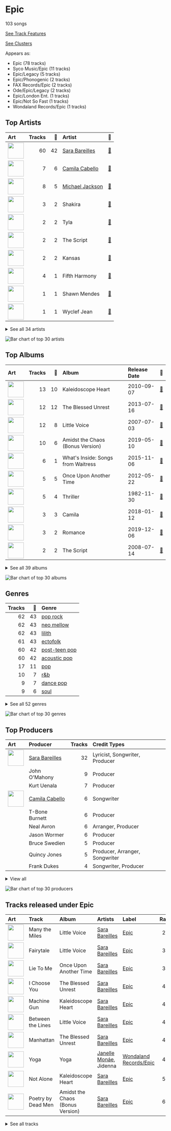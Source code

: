 # Epic

103 songs

[See Track Features](audio_features.md)

[See Clusters](clusters/overview.md)

Appears as:
- Epic (78 tracks)
- Syco Music/Epic (11 tracks)
- Epic/Legacy (5 tracks)
- Epic/Phonogenic (2 tracks)
- FAX Records/Epic (2 tracks)
- Ode/Epic/Legacy (2 tracks)
- Epic/London Ent. (1 tracks)
- Epic/Not So Fast (1 tracks)
- Wondaland Records/Epic (1 tracks)

## Top Artists

| Art | Tracks | 💚 | Artist | 🔗 |
|:---|---:|---:|:---|:---|
| <img src="https://i.scdn.co/image/ab6761610000e5eb0bae7cfd3b32b10154e0b8b3" alt="" width="50" /> | 60 | 42 | [Sara Bareilles](../../artists/sara_bareilles/overview.md) | [🔗](https://open.spotify.com/artist/2Sqr0DXoaYABbjBo9HaMkM) |
| <img src="https://i.scdn.co/image/ab6761610000e5eb99a94361a732b7eb49342d35" alt="" width="50" /> | 7 | 6 | [Camila Cabello](../../artists/camila_cabello/overview.md) | [🔗](https://open.spotify.com/artist/4nDoRrQiYLoBzwC5BhVJzF) |
| <img src="https://i.scdn.co/image/ab6761610000e5eb0e08ea2c4d6789fbf5cbe0aa" alt="" width="50" /> | 8 | 5 | [Michael Jackson](../../artists/michael_jackson/overview.md) | [🔗](https://open.spotify.com/artist/3fMbdgg4jU18AjLCKBhRSm) |
| <img src="https://i.scdn.co/image/ab6761610000e5ebaee73c0f0458b95091845ee1" alt="" width="50" /> | 3 | 2 | Shakira | [🔗](https://open.spotify.com/artist/0EmeFodog0BfCgMzAIvKQp) |
| <img src="https://i.scdn.co/image/ab6761610000e5ebcc628db5cd6fffcb659decab" alt="" width="50" /> | 2 | 2 | Tyla | [🔗](https://open.spotify.com/artist/3SozjO3Lat463tQICI9LcE) |
| <img src="https://i.scdn.co/image/ab6761610000e5eb17287dc33dcde4a69fd71b59" alt="" width="50" /> | 2 | 2 | The Script | [🔗](https://open.spotify.com/artist/3AQRLZ9PuTAozP28Skbq8V) |
| <img src="https://i.scdn.co/image/ab6761610000e5ebce30906f8428166de2e7b592" alt="" width="50" /> | 2 | 2 | Kansas | [🔗](https://open.spotify.com/artist/2hl0xAkS2AIRAu23TVMBG1) |
| <img src="https://i.scdn.co/image/ab6761610000e5eb5acb3cb0a8b87d3952738b97" alt="" width="50" /> | 4 | 1 | Fifth Harmony | [🔗](https://open.spotify.com/artist/1l8Fu6IkuTP0U5QetQJ5Xt) |
| <img src="https://i.scdn.co/image/ab6761610000e5eb93e1fe183be0aebda170283a" alt="" width="50" /> | 1 | 1 | Shawn Mendes | [🔗](https://open.spotify.com/artist/7n2wHs1TKAczGzO7Dd2rGr) |
| <img src="https://i.scdn.co/image/ab6761610000e5ebad53e714cc3481bd069bfc93" alt="" width="50" /> | 1 | 1 | Wyclef Jean | [🔗](https://open.spotify.com/artist/7aBzpmFXB4WWpPl2F7RjBe) |


<details>
<summary>See all 34 artists</summary>

| Art | Tracks | 💚 | Artist | 🔗 |
|:---|---:|---:|:---|:---|
| <img src="https://i.scdn.co/image/cdc8cf94774db4f0066ca1f90eb3fda45955a420" alt="" width="50" /> | 1 | 1 | Freshlyground | [🔗](https://open.spotify.com/artist/7AcV1lk8Zrgo1691PDWEle) |
| <img src="https://i.scdn.co/image/ab6761610000e5eb5dab878686269b7b8f4c3ab1" alt="" width="50" /> | 1 | 1 | [Janelle Monáe](../../artists/janelle_monáe/overview.md) | [🔗](https://open.spotify.com/artist/6ueGR6SWhUJfvEhqkvMsVs) |
| <img src="https://i.scdn.co/image/ab6761610000e5eb15a85a7957cac2c370e713ab" alt="" width="50" /> | 1 | 1 | Kid Ink | [🔗](https://open.spotify.com/artist/6KZDXtSj0SzGOV705nNeh3) |
| <img src="https://i.scdn.co/image/ab6761610000e5eb46416642da7b30327821d26e" alt="" width="50" /> | 1 | 1 | A Great Big World | [🔗](https://open.spotify.com/artist/5xKp3UyavIBUsGy3DQdXeF) |
| <img src="https://i.scdn.co/image/9aef578389c4a9d27e15a627acb784c41094e79d" alt="" width="50" /> | 1 | 1 | Sly & The Family Stone | [🔗](https://open.spotify.com/artist/5m8H6zSadhu1j9Yi04VLqD) |
| <img src="https://i.scdn.co/image/ab6761610000e5eb547d2b41c9f2c97318aad0ed" alt="" width="50" /> | 1 | 1 | Young Thug | [🔗](https://open.spotify.com/artist/50co4Is1HCEo8bhOyUWKpn) |
| <img src="https://i.scdn.co/image/ab6761610000e5ebcdbd28dd134a8828825088de" alt="" width="50" /> | 1 | 1 | Indigo Girls | [🔗](https://open.spotify.com/artist/4wM29TDTr3HI0qFY3KoSFG) |
| <img src="https://i.scdn.co/image/ab6761610000e5eb0da5cd9354d458143258879a" alt="" width="50" /> | 1 | 1 | DaBaby | [🔗](https://open.spotify.com/artist/4r63FhuTkUYltbVAg5TQnk) |
| <img src="https://i.scdn.co/image/ab6761610000e5eb0219b6643b1ec449b0951bfe" alt="" width="50" /> | 1 | 1 | Giveon | [🔗](https://open.spotify.com/artist/4fxd5Ee7UefO4CUXgwJ7IP) |
| <img src="https://i.scdn.co/image/ab67616d0000b273d419ed4f1e89669ce14bd369" alt="" width="50" /> | 1 | 1 | Wild Cherry | [🔗](https://open.spotify.com/artist/4apX9tIeHb85yPyy4F6FJG) |
| <img src="https://i.scdn.co/image/ab6761610000e5eb1412a6c6ccf340d8623cd6ab" alt="" width="50" /> | 1 | 1 | Jidenna | [🔗](https://open.spotify.com/artist/4TsHKU8l8Wq7n7OPVikirn) |
| <img src="https://i.scdn.co/image/ee4abaa4b898c4233b881056fd3caa9ddc87c82d" alt="" width="50" /> | 1 | 1 | LaBelle | [🔗](https://open.spotify.com/artist/3DznKagEU8yMQZR9z33Da5) |
| <img src="https://i.scdn.co/image/ab6761610000e5eb371cba21c6962a457c550b81" alt="" width="50" /> | 1 | 1 | Christina Aguilera | [🔗](https://open.spotify.com/artist/1l7ZsJRRS8wlW3WfJfPfNS) |
| <img src="https://i.scdn.co/image/ab6761610000e5ebd919dbf4e6ed3e695ba6339d" alt="" width="50" /> | 1 | 1 | George Michael | [🔗](https://open.spotify.com/artist/19ra5tSw0tWufvUp8GotLo) |
| <img src="https://i.scdn.co/image/ab6761610000e5ebea6c3263b9aeda33707faee5" alt="" width="50" /> | 2 | 0 | Carole King | [🔗](https://open.spotify.com/artist/319yZVtYM9MBGqmSQnMyY6) |
| <img src="https://i.scdn.co/image/ab6761610000e5eb24b3c0f33bc5e3f6a53f84d7" alt="" width="50" /> | 1 | 0 | Ty Dolla $ign | [🔗](https://open.spotify.com/artist/7c0XG5cIJTrrAgEC3ULPiq) |
| <img src="https://i.scdn.co/image/ab6761610000e5eba48397e590a1c70e2cda7728" alt="" width="50" /> | 1 | 0 | Chris Brown | [🔗](https://open.spotify.com/artist/7bXgB6jMjp9ATFy66eO08Z) |
| <img src="https://i.scdn.co/image/ab6761610000e5eb84505d89ff27a88fca05f56d" alt="" width="50" /> | 1 | 0 | Alejandro Sanz | [🔗](https://open.spotify.com/artist/5sUrlPAHlS9NEirDB8SEbF) |
| <img src="https://i.scdn.co/image/ab6761610000e5eb03e73d13341a8419eea9fcfb" alt="" width="50" /> | 1 | 0 | Wham! | [🔗](https://open.spotify.com/artist/5lpH0xAS4fVfLkACg9DAuM) |
| <img src="https://i.scdn.co/image/ab6761610000e5ebc3b370fc26c83312db52af14" alt="" width="50" /> | 1 | 0 | Jason Mraz | [🔗](https://open.spotify.com/artist/4phGZZrJZRo4ElhRtViYdl) |
| <img src="https://i.scdn.co/image/ab6761610000e5ebf178cbda9bd9a389581ff021" alt="" width="50" /> | 1 | 0 | Fiona Apple | [🔗](https://open.spotify.com/artist/3g2kUQ6tHLLbmkV7T4GPtL) |
| <img src="https://i.scdn.co/image/215c26ee517c4faf54722335cc79f375d178fb71" alt="" width="50" /> | 1 | 0 | Elmo & Patsy | [🔗](https://open.spotify.com/artist/3Ubvmshojm0HJHWWr4C6GF) |
| <img src="https://i.scdn.co/image/ab6761610000e5ebe43df4cc104a9cc9c11b0b97" alt="" width="50" /> | 1 | 0 | Tyla Yaweh | [🔗](https://open.spotify.com/artist/1MXZ0hsGic96dWRDKwAwdr) |
| <img src="https://i.scdn.co/image/ab6761610000e5eb09346c91165702351da32f07" alt="" width="50" /> | 1 | 0 | The Fray | [🔗](https://open.spotify.com/artist/0zOcE3mg9nS6l3yxt1Y0bK) |

</details>


![Bar chart of top 30 artists](../../images/labels/epic/artists.png)

## Top Albums

| Art | Tracks | 💚 | Album | Release Date | 🔗 |
|:---|---:|---:|:---|:---|:---|
| <img src="https://i.scdn.co/image/ab67616d0000b2733fa3caf3da101e3cd28a53a6" alt="" width="50" /> | 13 | 10 | Kaleidoscope Heart | 2010-09-07 | [🔗](https://open.spotify.com/album/627ukPRwYxyBREHxBq0vGJ) |
| <img src="https://i.scdn.co/image/ab67616d0000b273022b4010e20659300f42c375" alt="" width="50" /> | 12 | 12 | The Blessed Unrest | 2013-07-16 | [🔗](https://open.spotify.com/album/7lpbyGc4fHsQkBTsfWVBhp) |
| <img src="https://i.scdn.co/image/ab67616d0000b2731c3e0a58f3ee28af2922e351" alt="" width="50" /> | 12 | 8 | Little Voice | 2007-07-03 | [🔗](https://open.spotify.com/album/2Z9WUERfMjOgQ6ze9TcGbF) |
| <img src="https://i.scdn.co/image/ab67616d0000b2739e7dad80eb4bb664ff9e6fc8" alt="" width="50" /> | 10 | 6 | Amidst the Chaos (Bonus Version) | 2019-05-10 | [🔗](https://open.spotify.com/album/5x2sDapUIdq0qk1ezff3gm) |
| <img src="https://i.scdn.co/image/ab67616d0000b2737acf0cb659dceb25ddbfd39a" alt="" width="50" /> | 6 | 1 | What's Inside: Songs from Waitress | 2015-11-06 | [🔗](https://open.spotify.com/album/1s6codM2ZAB008t9GTyaEk) |
| <img src="https://i.scdn.co/image/ab67616d0000b2731cb638deee3de9a9060ca6aa" alt="" width="50" /> | 5 | 5 | Once Upon Another Time | 2012-05-22 | [🔗](https://open.spotify.com/album/1PrqYZJRzGNf8AsSOraxnZ) |
| <img src="https://i.scdn.co/image/ab67616d0000b273de437d960dda1ac0a3586d97" alt="" width="50" /> | 5 | 4 | Thriller | 1982-11-30 | [🔗](https://open.spotify.com/album/2ANVost0y2y52ema1E9xAZ) |
| <img src="https://i.scdn.co/image/ab67616d0000b2736eb0b9e73adcf04e4ed3eca4" alt="" width="50" /> | 3 | 3 | Camila | 2018-01-12 | [🔗](https://open.spotify.com/album/2vD3zSQr8hNlg0obNel4TE) |
| <img src="https://i.scdn.co/image/ab67616d0000b2735f53c0dbe5190a0af0fa28f3" alt="" width="50" /> | 3 | 2 | Romance | 2019-12-06 | [🔗](https://open.spotify.com/album/3Vsbl0diFGw8HNSjG8ue9m) |
| <img src="https://i.scdn.co/image/ab67616d0000b273f33a9f529c12f79b116eb218" alt="" width="50" /> | 2 | 2 | The Script | 2008-07-14 | [🔗](https://open.spotify.com/album/1r5J0N6Ep181K0i8YuTYgO) |


<details>
<summary>See all 39 albums</summary>

| Art | Tracks | 💚 | Album | Release Date | 🔗 |
|:---|---:|---:|:---|:---|:---|
| <img src="https://i.scdn.co/image/ab67616d0000b27362e97ae5072de10850578af5" alt="" width="50" /> | 2 | 1 | Bad (Remastered) | 1987-08-31 | [🔗](https://open.spotify.com/album/3Us57CjssWnHjTUIXBuIeH) |
| <img src="https://i.scdn.co/image/ab67616d0000b27323350feac07f56d8b96f33d5" alt="" width="50" /> | 2 | 0 | Tapestry | 1971 | [🔗](https://open.spotify.com/album/12n11cgnpjXKLeqrnIERoS) |
| <img src="https://i.scdn.co/image/ab67616d0000b273d03fa6f4e758282b7920b5c8" alt="" width="50" /> | 2 | 0 | 7/27 (Deluxe) | 2016-05-27 | [🔗](https://open.spotify.com/album/0pF0oyuPNdOObniB1Ng0kW) |
| <img src="https://i.scdn.co/image/ab67616d0000b273fbf594435bcb7b30636efc02" alt="" width="50" /> | 1 | 1 | Yoga | 2015-03-31 | [🔗](https://open.spotify.com/album/5rzxGeVyCV74SvV5hjLRAU) |
| <img src="https://i.scdn.co/image/ab67616d0000b273d419ed4f1e89669ce14bd369" alt="" width="50" /> | 1 | 1 | Wild Cherry | 1976 | [🔗](https://open.spotify.com/album/27ompw8zlrCkWMacS21ysX) |
| <img src="https://i.scdn.co/image/ab67616d0000b273d20231861e86a6f74ef2393e" alt="" width="50" /> | 1 | 1 | Water | 2023-07-28 | [🔗](https://open.spotify.com/album/22sXXkKgjEuawIFL1e1tRw) |
| <img src="https://i.scdn.co/image/ab67616d0000b273752d2becbb91841a31c556b8" alt="" width="50" /> | 1 | 1 | Waka Waka (This Time for Africa) [The Official 2010 FIFA World Cup (TM) Song] (feat. Freshlyground) | 2010-05-07 | [🔗](https://open.spotify.com/album/3pzQF7YgU1f66pBayA8uHv) |
| <img src="https://i.scdn.co/image/ab67616d0000b273af0b5968b8bad3923b2ea76b" alt="" width="50" /> | 1 | 1 | TYLA | 2024-03-22 | [🔗](https://open.spotify.com/album/3KGVOGmIbinlrR97aFufGE) |
| <img src="https://i.scdn.co/image/ab67616d0000b2733317fc12f8b9a9a0b8459766" alt="" width="50" /> | 1 | 1 | TAKE TIME | 2020-03-27 | [🔗](https://open.spotify.com/album/1zHR48K6XtWYm6bhrw4J6C) |
| <img src="https://i.scdn.co/image/ab67616d0000b2735bdd9e580fdda5e676a25e6a" alt="" width="50" /> | 1 | 1 | Reflection (Deluxe) | 2015-01-30 | [🔗](https://open.spotify.com/album/0zAsh6hObeNmFgFPrUiFcP) |
| <img src="https://i.scdn.co/image/ab67616d0000b27359f0f56a7cd13526b5b4204c" alt="" width="50" /> | 1 | 1 | Point Of Know Return (Expanded Edition) | 1977 | [🔗](https://open.spotify.com/album/6oU298pdPTCQnMx1PYwyUA) |
| <img src="https://i.scdn.co/image/ab67616d0000b27327ddd747545c0d0cfe7595fa" alt="" width="50" /> | 1 | 1 | Oral Fixation, Vol. 2 (Expanded Edition) | 2005-11-28 | [🔗](https://open.spotify.com/album/5ppnlEoj4HdRRdRihnY3jU) |
| <img src="https://i.scdn.co/image/ab67616d0000b273a9ac0521e0b38851c51d29c5" alt="" width="50" /> | 1 | 1 | Nomads · Indians · Saints (Expanded Edition) | 1990-09-21 | [🔗](https://open.spotify.com/album/1KpKdn4HLsD9OAN6GEYAIb) |
| <img src="https://i.scdn.co/image/ab67616d0000b27331ae071f3db459be2501ea13" alt="" width="50" /> | 1 | 1 | Nightbirds | 1974-09-13 | [🔗](https://open.spotify.com/album/5Zx4eUC5dTg6aufiSLQ6uo) |
| <img src="https://i.scdn.co/image/ab67616d0000b2731be40e44db112e123e5e8b51" alt="" width="50" /> | 1 | 1 | Leftoverture (Expanded Edition) | 1976 | [🔗](https://open.spotify.com/album/7MejfRSNnrpcLZIxkeZDqR) |
| <img src="https://i.scdn.co/image/ab67616d0000b273554488d0c51967b1654d8ce5" alt="" width="50" /> | 1 | 1 | Is There Anybody Out There? | 2014-01-20 | [🔗](https://open.spotify.com/album/1yOcLa4euMk9sV7rRJ89Dl) |
| <img src="https://i.scdn.co/image/ab67616d0000b273b08f59c7648a7a67130ca0ea" alt="" width="50" /> | 1 | 1 | Greatest Hits | 1970-11-21 | [🔗](https://open.spotify.com/album/0UM9SydcBtsklCTFgGLvcT) |
| <img src="https://i.scdn.co/image/ab67616d0000b273b7a9a6a2bf311630d3fc6956" alt="" width="50" /> | 1 | 1 | Faith | 1987-10-30 | [🔗](https://open.spotify.com/album/34K1Kvskt9arWy8E1Gz3Lw) |
| <img src="https://i.scdn.co/image/ab67616d0000b273c4f298e7cbedb77f8e030ff0" alt="" width="50" /> | 1 | 1 | Cry for Me | 2019-10-04 | [🔗](https://open.spotify.com/album/2dq4ae5hiyxlFPG1s8rlq5) |
| <img src="https://i.scdn.co/image/ab67616d0000b2737027294551db4fda68b5ddac" alt="" width="50" /> | 1 | 0 | Off the Wall | 1979-08-10 | [🔗](https://open.spotify.com/album/2ZytN2cY4Zjrr9ukb2rqTP) |
| <img src="https://i.scdn.co/image/ab67616d0000b273da313ff0ee1a50bee49dfc72" alt="" width="50" /> | 1 | 0 | More Love - Songs from Little Voice Season One | 2020-09-04 | [🔗](https://open.spotify.com/album/52fzvqGSm991mT6pBgAS6g) |
| <img src="https://i.scdn.co/image/ab67616d0000b273f2d2adaa21ad616df6241e7d" alt="" width="50" /> | 1 | 0 | LAST CHRISTMAS | 1984-11-29 | [🔗](https://open.spotify.com/album/6egzU9NKfora01qaNbvwfZ) |
| <img src="https://i.scdn.co/image/ab67616d0000b27359b8b957f164ce660919f1f4" alt="" width="50" /> | 1 | 0 | How To Save A Life | 2005-09-13 | [🔗](https://open.spotify.com/album/1IM3GwptCGYjRkzCBolyFK) |
| <img src="https://i.scdn.co/image/ab67616d0000b273d3a523c771cecab6c0633e50" alt="" width="50" /> | 1 | 0 | Heart Full of Rage 2 | 2023-08-04 | [🔗](https://open.spotify.com/album/1paIukF9TxaYwBpYbyFdOt) |
| <img src="https://i.scdn.co/image/ab67616d0000b273f967f977ef9139af5dd04e9d" alt="" width="50" /> | 1 | 0 | Grandma Got Run Over By A Reindeer | 1984 | [🔗](https://open.spotify.com/album/1Yb2OydAnf7uyfKeNs7awC) |
| <img src="https://i.scdn.co/image/ab67616d0000b273f342e70aacda9d78cfb6ce7a" alt="" width="50" /> | 1 | 0 | Fijación Oral, Vol. 1 | 2005-06-03 | [🔗](https://open.spotify.com/album/3zHPYwiMJqa3hTBgk695Ae) |
| <img src="https://i.scdn.co/image/ab67616d0000b273841292c1316c4bf85447bcd9" alt="" width="50" /> | 1 | 0 | Fetch The Bolt Cutters | 2020-04-17 | [🔗](https://open.spotify.com/album/0fO1KemWL2uCCQmM22iKlj) |
| <img src="https://i.scdn.co/image/ab67616d0000b27338216a01881aff4e54a0850d" alt="" width="50" /> | 1 | 0 | Brave Enough: Live at the Variety Playhouse | 2013-10-22 | [🔗](https://open.spotify.com/album/7L4ZgnQqEhCEsV9GnMeXtE) |
| <img src="https://i.scdn.co/image/ab67616d0000b2732f4cea1bf125a287a42c5d4f" alt="" width="50" /> | 1 | 0 | All I Want for Christmas Is You | 2014-11-17 | [🔗](https://open.spotify.com/album/4oaGmvBfraPK3deWpySwJm) |

</details>


![Bar chart of top 30 albums](../../images/labels/epic/albums.png)

## Genres

| Tracks | 💚 | Genre |
|---:|---:|:---|
| 62 | 43 | [pop rock](../../genres/pop_rock/overview.md) |
| 62 | 43 | [neo mellow](../../genres/neo_mellow/overview.md) |
| 62 | 43 | [lilith](../../genres/lilith/overview.md) |
| 61 | 43 | [ectofolk](../../genres/ectofolk/overview.md) |
| 60 | 42 | [post-teen pop](../../genres/post-teen_pop/overview.md) |
| 60 | 42 | [acoustic pop](../../genres/acoustic_pop/overview.md) |
| 17 | 11 | [pop](../../genres/pop/overview.md) |
| 10 | 7 | [r&b](../../genres/r_b/overview.md) |
| 9 | 7 | [dance pop](../../genres/dance_pop/overview.md) |
| 9 | 6 | [soul](../../genres/soul/overview.md) |


<details>
<summary>See all 52 genres</summary>

| Tracks | 💚 | Genre |
|---:|---:|:---|
| 5 | 2 | [soft rock](../../genres/soft_rock/overview.md) |
| 4 | 2 | [mellow gold](../../genres/mellow_gold/overview.md) |
| 4 | 2 | [classic rock](../../genres/classic_rock/overview.md) |
| 3 | 2 | latin pop |
| 3 | 2 | colombian pop |
| 2 | 2 | [viral pop](../../genres/viral_pop/overview.md) |
| 2 | 2 | [rock](../../genres/rock/overview.md) |
| 2 | 2 | progressive rock |
| 2 | 2 | [heartland rock](../../genres/heartland_rock/overview.md) |
| 2 | 2 | [hard rock](../../genres/hard_rock/overview.md) |
| 2 | 2 | funk rock |
| 2 | 2 | disco |
| 2 | 2 | celtic rock |
| 2 | 2 | [album rock](../../genres/album_rock/overview.md) |
| 4 | 1 | talent show |
| 4 | 1 | [singer-songwriter](../../genres/singer-songwriter/overview.md) |
| 4 | 1 | girl group |
| 3 | 1 | [piano rock](../../genres/piano_rock/overview.md) |
| 3 | 1 | [folk](../../genres/folk/overview.md) |
| 2 | 1 | new wave pop |
| 1 | 1 | women's music |
| 1 | 1 | southern soul |
| 1 | 1 | quiet storm |
| 1 | 1 | psychedelic soul |
| 1 | 1 | p funk |
| 1 | 1 | neo soul |
| 1 | 1 | funk |
| 1 | 1 | classic soul |
| 1 | 1 | [canadian pop](../../genres/canadian_pop/overview.md) |
| 1 | 1 | atl hip hop |
| 1 | 1 | alternative r&b |
| 1 | 1 | afrofuturism |
| 2 | 0 | folk rock |
| 2 | 0 | brill building pop |
| 1 | 0 | [permanent wave](../../genres/permanent_wave/overview.md) |
| 1 | 0 | novelty |
| 1 | 0 | new romantic |
| 1 | 0 | melodic rap |
| 1 | 0 | dark pop |
| 1 | 0 | chamber pop |
| 1 | 0 | cali rap |
| 1 | 0 | [art pop](../../genres/art_pop/overview.md) |

</details>


![Bar chart of top 30 genres](../../images/labels/epic/genres.png)

## Top Producers

| Art | Producer | Tracks | Credit Types |
|:---|:---|---:|:---|
| <img src="https://i.scdn.co/image/ab6761610000e5eb0bae7cfd3b32b10154e0b8b3" alt="" width="50" /> | [Sara Bareilles](../../artists/sara_bareilles/overview.md) | 32 | Lyricist, Songwriter, Producer |
| | John O'Mahony | 9 | Producer |
| | Kurt Uenala | 7 | Producer |
| <img src="https://i.scdn.co/image/ab6761610000e5eb99a94361a732b7eb49342d35" alt="" width="50" /> | [Camila Cabello](../../artists/camila_cabello/overview.md) | 6 | Songwriter |
| | T-Bone Burnett | 6 | Producer |
| | Neal Avron | 6 | Arranger, Producer |
| | Jason Wormer | 6 | Producer |
| | Bruce Swedien | 5 | Producer |
| | Quincy Jones | 5 | Producer, Arranger, Songwriter |
| | Frank Dukes | 4 | Songwriter, Producer |


<details>
<summary>View all</summary>

| Art | Producer | Tracks | Credit Types |
|:---|:---|---:|:---|
| | [Serban Ghenea](../../producers/serban_ghenea/overview.md) | 3 | Producer |
| | Jerry Hey | 3 | Arranger |
| | Louis Bell | 3 | Songwriter, Producer |
| | [John Hanes](../../producers/john_hanes/overview.md) | 3 | Producer |
| | Mark Endert | 3 | Producer |
| <img src="https://i.scdn.co/image/ab6761610000e5eb0e08ea2c4d6789fbf5cbe0aa" alt="" width="50" /> | [Michael Jackson](../../artists/michael_jackson/overview.md) | 3 | Lyricist, Producer, Songwriter, Arranger |
| <img src="https://i.scdn.co/image/ab6761610000e5ebce30906f8428166de2e7b592" alt="" width="50" /> | Kansas | 2 | Arranger |
| | Jeremy Darby | 2 | Producer |
| | Andrew Watt | 2 | Producer, Songwriter |
| <img src="https://i.scdn.co/image/ab6761610000e5ebaee73c0f0458b95091845ee1" alt="" width="50" /> | Shakira | 2 | Songwriter |
| | Jeff Glixman | 2 | Producer |
| | Matt Hales | 2 | Songwriter |
| | Rod Temperton | 2 | Arranger, Lyricist, Songwriter |
| | Bart Schoudel | 2 | Producer |
| | Jaycen Joshua | 2 | Producer |
| | Todor Kobakov | 2 | Arranger |
| | Kerry Livgren | 2 | Lyricist, Songwriter |
| | [Jack Antonoff](../../producers/jack_antonoff/overview.md) | 2 | Songwriter |
| | Ali Tamposi | 2 | Songwriter |
| | Mike Piersante | 2 | Producer |
| | Scott Litt | 1 | Producer |
| | Anthony Marinelli | 1 | Producer |
| | Javier Dunn | 1 | Songwriter |
| <img src="https://i.scdn.co/image/ab6761610000e5ebf0789cd783c20985ec3deb4e" alt="" width="50" /> | Pharrell Williams | 1 | Songwriter |
| | [Savan Kotecha](../../producers/savan_kotecha/overview.md) | 1 | Songwriter |
| | Mike Gaydusek | 1 | Producer |
| | Mike Campbell | 1 | Songwriter |
| | Alejandro Guillermo Marambio Altamirano | 1 | Songwriter |
| | Patrick Benson | 1 | Producer |
| | Luis Diaz | 1 | Songwriter |
| | Matt Beckley | 1 | Producer |
| | Danny D | 1 | Producer |
| | Bob Crewe | 1 | Songwriter |
| | Jack LoMastro | 1 | Songwriter |
| <img src="https://i.scdn.co/image/ab6761610000e5eb01e793c12d7ae5e68cc3acad" alt="" width="50" /> | Emily King | 1 | Songwriter |
| <img src="https://i.scdn.co/image/ab6761610000e5eb93e1fe183be0aebda170283a" alt="" width="50" /> | Shawn Mendes | 1 | Songwriter |
| | James Ingram | 1 | Arranger, Songwriter |
| | Suzie Katayama | 1 | Arranger |
| | Tricky Stewart | 1 | Songwriter |
| | Kyle Mann | 1 | Producer |
| <img src="https://i.scdn.co/image/ab6761610000e5ebd919dbf4e6ed3e695ba6339d" alt="" width="50" /> | George Michael | 1 | Arranger, Lyricist, Producer, Songwriter |
| | Justin Tranter | 1 | Songwriter |
| | Zachary Dawes | 1 | Producer |
| | Starrah | 1 | Songwriter |
| | Sam Farrar | 1 | Songwriter |
| | Terry Becker | 1 | Producer |
| | Danny O'Donoghue | 1 | Songwriter |
| | Steve Kipner | 1 | Songwriter |
| | Jason Blynn | 1 | Songwriter |
| | Tor Erik Hermansen | 1 | Songwriter |
| | Allen Toussaint | 1 | Arranger, Producer |
| | Ant Clemons | 1 | Songwriter |
| | [Ryan Tedder](../../producers/ryan_tedder/overview.md) | 1 | Songwriter |
| | Amy Wadge | 1 | Songwriter |
| | John Hill | 1 | Songwriter |
| | Ariowa Irosogie | 1 | Lyricist, Songwriter |
| | Bill Wolfer | 1 | Producer |
| | Chad Vaccarino | 1 | Songwriter |
| | Emily Weisband | 1 | Songwriter |
| | Noonie Bao | 1 | Songwriter |
| | Aaron Sterling | 1 | Songwriter |
| | Pete Harper | 1 | Songwriter |
| | Tommy Walter | 1 | Producer |
| | Robert W. Parissi | 1 | Lyricist, Songwriter |
| | Omar Alfanno | 1 | Songwriter |
| | Jacob Olofsson | 1 | Songwriter |
| | Sylvester Stewart | 1 | Lyricist, Songwriter |
| | Rami Dawod | 1 | Songwriter |
| | Mark Sheehan | 1 | Songwriter |
| | Nathaniel Alford | 1 | Producer |
| | Tim Blacksmith | 1 | Producer |
| | [Mikkel Storleer Eriksen](../../producers/mikkel_storleer_eriksen/overview.md) | 1 | Producer, Songwriter |
| | Bill "Bleu" Evans | 1 | Producer |
| <img src="https://i.scdn.co/image/ab6761610000e5eb860c37890942e05e58c19372" alt="" width="50" /> | benny blanco | 1 | Producer, Songwriter |
| | Jerry Duplessis | 1 | Songwriter |
| | Paul LaMalfa | 1 | Producer |
| | Emily Saliers | 1 | Lyricist, Songwriter |
| | [Manny Marroquin](../../producers/manny_marroquin/overview.md) | 1 | Producer |
| | Jarami | 1 | Producer |
| | Miles Walker | 1 | Producer |
| | Andrew Frampton | 1 | Songwriter |
| | Stargate | 1 | Producer |
| <img src="https://i.scdn.co/image/ab6761610000e5ebad53e714cc3481bd069bfc93" alt="" width="50" /> | Wyclef Jean | 1 | Songwriter |
| | Joseph Lorge | 1 | Producer |
| <img src="https://i.scdn.co/image/ab6761610000e5ebcc628db5cd6fffcb659decab" alt="" width="50" /> | Tyla | 1 | Lyricist, Songwriter |
| | Jack Patterson | 1 | Songwriter |
| | Sammy SoSo | 1 | Arranger, Producer, Songwriter |
| | Kenny Nolan | 1 | Songwriter |
| | Zubin Thakkar | 1 | Producer |
| | Ian Axel | 1 | Songwriter |

</details>


![Bar chart of top 30 producers](../../images/labels/epic/producers.png)
## Tracks released under Epic

| Art | Track | Album | Artists | Label | Rank | 💚 | 🔗 |
|:---|:---|:---|:---|:---|---:|:---|:---|
| <img src="https://i.scdn.co/image/ab67616d0000b2731c3e0a58f3ee28af2922e351" alt="" width="50" /> | Many the Miles | Little Voice | [Sara Bareilles](../../artists/sara_bareilles/overview.md) | [Epic](.) | 274 | 💚 | [🔗](https://open.spotify.com/track/03kCR9HZpX5muU7D8xYPOL) |
| <img src="https://i.scdn.co/image/ab67616d0000b2731c3e0a58f3ee28af2922e351" alt="" width="50" /> | Fairytale | Little Voice | [Sara Bareilles](../../artists/sara_bareilles/overview.md) | [Epic](.) | 306 | 💚 | [🔗](https://open.spotify.com/track/1q8eyTNRSGEAqSvTATTgIG) |
| <img src="https://i.scdn.co/image/ab67616d0000b2731cb638deee3de9a9060ca6aa" alt="" width="50" /> | Lie To Me | Once Upon Another Time | [Sara Bareilles](../../artists/sara_bareilles/overview.md) | [Epic](.) | 356 | 💚 | [🔗](https://open.spotify.com/track/15zarGPJkaG3btC3Co7Luo) |
| <img src="https://i.scdn.co/image/ab67616d0000b273022b4010e20659300f42c375" alt="" width="50" /> | I Choose You | The Blessed Unrest | [Sara Bareilles](../../artists/sara_bareilles/overview.md) | [Epic](.) | 400 | 💚 | [🔗](https://open.spotify.com/track/7jJH8F3PHlNvxfqEAAfFDl) |
| <img src="https://i.scdn.co/image/ab67616d0000b2733fa3caf3da101e3cd28a53a6" alt="" width="50" /> | Machine Gun | Kaleidoscope Heart | [Sara Bareilles](../../artists/sara_bareilles/overview.md) | [Epic](.) | 403 | 💚 | [🔗](https://open.spotify.com/track/2ZfnsQ81jNuY4MHAshnxyp) |
| <img src="https://i.scdn.co/image/ab67616d0000b2731c3e0a58f3ee28af2922e351" alt="" width="50" /> | Between the Lines | Little Voice | [Sara Bareilles](../../artists/sara_bareilles/overview.md) | [Epic](.) | 423 | 💚 | [🔗](https://open.spotify.com/track/2t3b5MZMzsArvQflOUo804) |
| <img src="https://i.scdn.co/image/ab67616d0000b273022b4010e20659300f42c375" alt="" width="50" /> | Manhattan | The Blessed Unrest | [Sara Bareilles](../../artists/sara_bareilles/overview.md) | [Epic](.) | 468 | 💚 | [🔗](https://open.spotify.com/track/0aSgzAUObtmSSwh1yO6shv) |
| <img src="https://i.scdn.co/image/ab67616d0000b273fbf594435bcb7b30636efc02" alt="" width="50" /> | Yoga | Yoga | [Janelle Monáe](../../artists/janelle_monáe/overview.md), Jidenna | [Wondaland Records/Epic](.) | 473 | 💚 | [🔗](https://open.spotify.com/track/3IJCSQoLF4YzPAKaxq2JLb) |
| <img src="https://i.scdn.co/image/ab67616d0000b2733fa3caf3da101e3cd28a53a6" alt="" width="50" /> | Not Alone | Kaleidoscope Heart | [Sara Bareilles](../../artists/sara_bareilles/overview.md) | [Epic](.) | 569 | 💚 | [🔗](https://open.spotify.com/track/5ksNgN3RWCBbq2sUB1KoNv) |
| <img src="https://i.scdn.co/image/ab67616d0000b2739e7dad80eb4bb664ff9e6fc8" alt="" width="50" /> | Poetry by Dead Men | Amidst the Chaos (Bonus Version) | [Sara Bareilles](../../artists/sara_bareilles/overview.md) | [Epic](.) | 601 | | [🔗](https://open.spotify.com/track/1rY7zvbYYWaj1OVa3YlwLv) |


<details>
<summary>See all tracks</summary>

| Art | Track | Album | Artists | Label | Rank | 💚 | 🔗 |
|:---|:---|:---|:---|:---|---:|:---|:---|
| <img src="https://i.scdn.co/image/ab67616d0000b2735f53c0dbe5190a0af0fa28f3" alt="" width="50" /> | My Oh My (feat. DaBaby) | Romance | [Camila Cabello](../../artists/camila_cabello/overview.md), DaBaby | [Epic](.), [Syco Music](../syco_music) | 618 | 💚 | [🔗](https://open.spotify.com/track/3yOlyBJuViE2YSGn3nVE1K) |
| <img src="https://i.scdn.co/image/ab67616d0000b273022b4010e20659300f42c375" alt="" width="50" /> | Hercules | The Blessed Unrest | [Sara Bareilles](../../artists/sara_bareilles/overview.md) | [Epic](.) | 653 | 💚 | [🔗](https://open.spotify.com/track/1Ng4tk8lYfiwXbw4t8gdA2) |
| <img src="https://i.scdn.co/image/ab67616d0000b2735f53c0dbe5190a0af0fa28f3" alt="" width="50" /> | Señorita | Romance | Shawn Mendes, [Camila Cabello](../../artists/camila_cabello/overview.md) | [Epic](.), [Syco Music](../syco_music) | 695 | 💚 | [🔗](https://open.spotify.com/track/3BVgrFWuH01GmCUy9Y2EE8) |
| <img src="https://i.scdn.co/image/ab67616d0000b273f33a9f529c12f79b116eb218" alt="" width="50" /> | Breakeven | The Script | The Script | [Epic/Phonogenic](.) | 773 | 💚 | [🔗](https://open.spotify.com/track/285hMzLhJwHVLe9QT9qilk) |
| <img src="https://i.scdn.co/image/ab67616d0000b273b08f59c7648a7a67130ca0ea" alt="" width="50" /> | Thank You (Falettinme Be Mice Elf Agin) - Single Version | Greatest Hits | Sly & The Family Stone | [Epic](.), [Legacy](../legacy) | nan | 💚 | [🔗](https://open.spotify.com/track/74iQ3gahRTOGc19bYadBE3) |
| <img src="https://i.scdn.co/image/ab67616d0000b27323350feac07f56d8b96f33d5" alt="" width="50" /> | I Feel the Earth Move | Tapestry | Carole King | Ode, [Epic](.), [Legacy](../legacy) | nan | | [🔗](https://open.spotify.com/track/1BWsOxeMx83OrKGCV4gxly) |
| <img src="https://i.scdn.co/image/ab67616d0000b27323350feac07f56d8b96f33d5" alt="" width="50" /> | So Far Away | Tapestry | Carole King | Ode, [Epic](.), [Legacy](../legacy) | nan | | [🔗](https://open.spotify.com/track/4HHge4zAyIw3pkrtFzmwCl) |
| <img src="https://i.scdn.co/image/ab67616d0000b27331ae071f3db459be2501ea13" alt="" width="50" /> | Lady Marmalade | Nightbirds | LaBelle | [Epic](.) | nan | 💚 | [🔗](https://open.spotify.com/track/17VWTx7LD7liGlpnlGhUbn) |
| <img src="https://i.scdn.co/image/ab67616d0000b2731be40e44db112e123e5e8b51" alt="" width="50" /> | Carry on Wayward Son | Leftoverture (Expanded Edition) | Kansas | [Epic](.), [Legacy](../legacy) | nan | 💚 | [🔗](https://open.spotify.com/track/4DMKwE2E2iYDKY01C335Uw) |
| <img src="https://i.scdn.co/image/ab67616d0000b273d419ed4f1e89669ce14bd369" alt="" width="50" /> | Play That Funky Music | Wild Cherry | Wild Cherry | [Epic](.) | nan | 💚 | [🔗](https://open.spotify.com/track/5uuJruktM9fMdN9Va0DUMl) |
| <img src="https://i.scdn.co/image/ab67616d0000b27359f0f56a7cd13526b5b4204c" alt="" width="50" /> | Dust in the Wind | Point Of Know Return (Expanded Edition) | Kansas | [Epic](.), [Legacy](../legacy) | nan | 💚 | [🔗](https://open.spotify.com/track/6zeE5tKyr8Nu882DQhhSQI) |
| <img src="https://i.scdn.co/image/ab67616d0000b2737027294551db4fda68b5ddac" alt="" width="50" /> | Don't Stop 'Til You Get Enough | Off the Wall | [Michael Jackson](../../artists/michael_jackson/overview.md) | [Epic](.) | nan | | [🔗](https://open.spotify.com/track/46eu3SBuFCXWsPT39Yg3tJ) |
| <img src="https://i.scdn.co/image/ab67616d0000b273de437d960dda1ac0a3586d97" alt="" width="50" /> | Beat It | Thriller | [Michael Jackson](../../artists/michael_jackson/overview.md) | [Epic](.) | nan | 💚 | [🔗](https://open.spotify.com/track/3BovdzfaX4jb5KFQwoPfAw) |
| <img src="https://i.scdn.co/image/ab67616d0000b273de437d960dda1ac0a3586d97" alt="" width="50" /> | Billie Jean | Thriller | [Michael Jackson](../../artists/michael_jackson/overview.md) | [Epic](.) | nan | 💚 | [🔗](https://open.spotify.com/track/7J1uxwnxfQLu4APicE5Rnj) |
| <img src="https://i.scdn.co/image/ab67616d0000b273de437d960dda1ac0a3586d97" alt="" width="50" /> | P.Y.T. (Pretty Young Thing) | Thriller | [Michael Jackson](../../artists/michael_jackson/overview.md) | [Epic](.) | nan | 💚 | [🔗](https://open.spotify.com/track/1CgmY8fVN7kstVDZmsdM5k) |
| <img src="https://i.scdn.co/image/ab67616d0000b273de437d960dda1ac0a3586d97" alt="" width="50" /> | Thriller | Thriller | [Michael Jackson](../../artists/michael_jackson/overview.md) | [Epic](.) | nan | 💚 | [🔗](https://open.spotify.com/track/2LlQb7Uoj1kKyGhlkBf9aC) |
| <img src="https://i.scdn.co/image/ab67616d0000b273de437d960dda1ac0a3586d97" alt="" width="50" /> | Wanna Be Startin' Somethin' | Thriller | [Michael Jackson](../../artists/michael_jackson/overview.md) | [Epic](.) | nan | | [🔗](https://open.spotify.com/track/1hu2s7qkm5bo03eODpRQO3) |
| <img src="https://i.scdn.co/image/ab67616d0000b273f967f977ef9139af5dd04e9d" alt="" width="50" /> | Grandma Got Run over by a Reindeer | Grandma Got Run Over By A Reindeer | Elmo & Patsy | [Epic](.) | nan | | [🔗](https://open.spotify.com/track/49iHYFjT5yO6WEw6KerX9o) |
| <img src="https://i.scdn.co/image/ab67616d0000b273f2d2adaa21ad616df6241e7d" alt="" width="50" /> | Last Christmas | LAST CHRISTMAS | Wham! | [Epic](.) | nan | | [🔗](https://open.spotify.com/track/2FRnf9qhLbvw8fu4IBXx78) |
| <img src="https://i.scdn.co/image/ab67616d0000b27362e97ae5072de10850578af5" alt="" width="50" /> | Man in the Mirror - 2012 Remaster | Bad (Remastered) | [Michael Jackson](../../artists/michael_jackson/overview.md) | [Epic](.), [Legacy](../legacy) | nan | | [🔗](https://open.spotify.com/track/3c7Ctlw9MKlIQPxRH3fOTt) |
| <img src="https://i.scdn.co/image/ab67616d0000b27362e97ae5072de10850578af5" alt="" width="50" /> | Smooth Criminal - 2012 Remaster | Bad (Remastered) | [Michael Jackson](../../artists/michael_jackson/overview.md) | [Epic](.), [Legacy](../legacy) | nan | 💚 | [🔗](https://open.spotify.com/track/5T7ywazdGIydr6JCW6t02j) |
| <img src="https://i.scdn.co/image/ab67616d0000b273b7a9a6a2bf311630d3fc6956" alt="" width="50" /> | Faith - Remastered | Faith | George Michael | [Epic](.) | nan | 💚 | [🔗](https://open.spotify.com/track/0HEmnAUT8PHznIAAmVXqFJ) |
| <img src="https://i.scdn.co/image/ab67616d0000b273a9ac0521e0b38851c51d29c5" alt="" width="50" /> | Hammer And A Nail | Nomads · Indians · Saints (Expanded Edition) | Indigo Girls | [Epic](.) | nan | 💚 | [🔗](https://open.spotify.com/track/2OV25P5lmVqnjKnWfj0FeP) |
| <img src="https://i.scdn.co/image/ab67616d0000b273f342e70aacda9d78cfb6ce7a" alt="" width="50" /> | La Tortura (feat. Alejandro Sanz) | Fijación Oral, Vol. 1 | Shakira, Alejandro Sanz | [Epic](.) | nan | | [🔗](https://open.spotify.com/track/5BSclXJTa9B0iURhUjZo50) |
| <img src="https://i.scdn.co/image/ab67616d0000b27359b8b957f164ce660919f1f4" alt="" width="50" /> | How to Save a Life | How To Save A Life | The Fray | [Epic](.) | nan | | [🔗](https://open.spotify.com/track/5fVZC9GiM4e8vu99W0Xf6J) |
| <img src="https://i.scdn.co/image/ab67616d0000b27327ddd747545c0d0cfe7595fa" alt="" width="50" /> | Hips Don't Lie (feat. Wyclef Jean) | Oral Fixation, Vol. 2 (Expanded Edition) | Shakira, Wyclef Jean | [Epic](.) | nan | 💚 | [🔗](https://open.spotify.com/track/3ZFTkvIE7kyPt6Nu3PEa7V) |
| <img src="https://i.scdn.co/image/ab67616d0000b2731c3e0a58f3ee28af2922e351" alt="" width="50" /> | Bottle It Up | Little Voice | [Sara Bareilles](../../artists/sara_bareilles/overview.md) | [Epic](.) | nan | 💚 | [🔗](https://open.spotify.com/track/3kfHdr2sYF2EeWEmBHquVj) |
| <img src="https://i.scdn.co/image/ab67616d0000b2731c3e0a58f3ee28af2922e351" alt="" width="50" /> | City | Little Voice | [Sara Bareilles](../../artists/sara_bareilles/overview.md) | [Epic](.) | nan | | [🔗](https://open.spotify.com/track/7HZOCMa0XEXNFklxUG5kKb) |
| <img src="https://i.scdn.co/image/ab67616d0000b2731c3e0a58f3ee28af2922e351" alt="" width="50" /> | Come Round Soon | Little Voice | [Sara Bareilles](../../artists/sara_bareilles/overview.md) | [Epic](.) | nan | 💚 | [🔗](https://open.spotify.com/track/0jkVXytWSisMUtrBEej9mi) |
| <img src="https://i.scdn.co/image/ab67616d0000b2731c3e0a58f3ee28af2922e351" alt="" width="50" /> | Gravity | Little Voice | [Sara Bareilles](../../artists/sara_bareilles/overview.md) | [Epic](.) | nan | 💚 | [🔗](https://open.spotify.com/track/4oa14QBfWRDfJy2agySy0L) |
| <img src="https://i.scdn.co/image/ab67616d0000b2731c3e0a58f3ee28af2922e351" alt="" width="50" /> | Love On the Rocks | Little Voice | [Sara Bareilles](../../artists/sara_bareilles/overview.md) | [Epic](.) | nan | 💚 | [🔗](https://open.spotify.com/track/45bHK5dR8PeWcuMJqmpsP1) |
| <img src="https://i.scdn.co/image/ab67616d0000b2731c3e0a58f3ee28af2922e351" alt="" width="50" /> | Love Song | Little Voice | [Sara Bareilles](../../artists/sara_bareilles/overview.md) | [Epic](.) | nan | 💚 | [🔗](https://open.spotify.com/track/4E6cwWJWZw2zWf7VFbH7wf) |
| <img src="https://i.scdn.co/image/ab67616d0000b2731c3e0a58f3ee28af2922e351" alt="" width="50" /> | Morningside | Little Voice | [Sara Bareilles](../../artists/sara_bareilles/overview.md) | [Epic](.) | nan | | [🔗](https://open.spotify.com/track/3cqJzS1U23zElTJyXcacm6) |
| <img src="https://i.scdn.co/image/ab67616d0000b2731c3e0a58f3ee28af2922e351" alt="" width="50" /> | One Sweet Love | Little Voice | [Sara Bareilles](../../artists/sara_bareilles/overview.md) | [Epic](.) | nan | | [🔗](https://open.spotify.com/track/2TXZTIEk67pURmzvQVu84I) |
| <img src="https://i.scdn.co/image/ab67616d0000b2731c3e0a58f3ee28af2922e351" alt="" width="50" /> | Vegas | Little Voice | [Sara Bareilles](../../artists/sara_bareilles/overview.md) | [Epic](.) | nan | | [🔗](https://open.spotify.com/track/1NcGrbn2dbx6VQOPQeKhjl) |
| <img src="https://i.scdn.co/image/ab67616d0000b273f33a9f529c12f79b116eb218" alt="" width="50" /> | The Man Who Can't Be Moved | The Script | The Script | [Epic/Phonogenic](.) | nan | 💚 | [🔗](https://open.spotify.com/track/3nqqDo8CcCLke3ZoTgiOKf) |
| <img src="https://i.scdn.co/image/ab67616d0000b273752d2becbb91841a31c556b8" alt="" width="50" /> | Waka Waka (This Time for Africa) [The Official 2010 FIFA World Cup (TM) Song] (feat. Freshlyground) | Waka Waka (This Time for Africa) [The Official 2010 FIFA World Cup (TM) Song] (feat. Freshlyground) | Shakira, Freshlyground | [Epic](.) | nan | 💚 | [🔗](https://open.spotify.com/track/2Cd9iWfcOpGDHLz6tVA3G4) |
| <img src="https://i.scdn.co/image/ab67616d0000b2733fa3caf3da101e3cd28a53a6" alt="" width="50" /> | Basket Case | Kaleidoscope Heart | [Sara Bareilles](../../artists/sara_bareilles/overview.md) | [Epic](.) | nan | | [🔗](https://open.spotify.com/track/7AXUdQmZMA5u221iv6gB0m) |
| <img src="https://i.scdn.co/image/ab67616d0000b2733fa3caf3da101e3cd28a53a6" alt="" width="50" /> | Bluebird | Kaleidoscope Heart | [Sara Bareilles](../../artists/sara_bareilles/overview.md) | [Epic](.) | nan | 💚 | [🔗](https://open.spotify.com/track/4LIFyLAf6BCfgLi5Xq62mh) |
| <img src="https://i.scdn.co/image/ab67616d0000b2733fa3caf3da101e3cd28a53a6" alt="" width="50" /> | Breathe Again | Kaleidoscope Heart | [Sara Bareilles](../../artists/sara_bareilles/overview.md) | [Epic](.) | nan | 💚 | [🔗](https://open.spotify.com/track/0UgmLwOrTeOCUNwV07a5AD) |
| <img src="https://i.scdn.co/image/ab67616d0000b2733fa3caf3da101e3cd28a53a6" alt="" width="50" /> | Gonna Get Over You | Kaleidoscope Heart | [Sara Bareilles](../../artists/sara_bareilles/overview.md) | [Epic](.) | nan | 💚 | [🔗](https://open.spotify.com/track/45ou2UBThJA4WtFGIiYLI3) |
| <img src="https://i.scdn.co/image/ab67616d0000b2733fa3caf3da101e3cd28a53a6" alt="" width="50" /> | Hold My Heart | Kaleidoscope Heart | [Sara Bareilles](../../artists/sara_bareilles/overview.md) | [Epic](.) | nan | | [🔗](https://open.spotify.com/track/46QrTPAuu0iJHnECJKIWWH) |
| <img src="https://i.scdn.co/image/ab67616d0000b2733fa3caf3da101e3cd28a53a6" alt="" width="50" /> | Kaleidoscope Heart | Kaleidoscope Heart | [Sara Bareilles](../../artists/sara_bareilles/overview.md) | [Epic](.) | nan | 💚 | [🔗](https://open.spotify.com/track/0uwm2EOditziKCWSRRLN0A) |
| <img src="https://i.scdn.co/image/ab67616d0000b2733fa3caf3da101e3cd28a53a6" alt="" width="50" /> | King of Anything | Kaleidoscope Heart | [Sara Bareilles](../../artists/sara_bareilles/overview.md) | [Epic](.) | nan | 💚 | [🔗](https://open.spotify.com/track/3VA8T3rNy5V24AXxNK5u9E) |
| <img src="https://i.scdn.co/image/ab67616d0000b2733fa3caf3da101e3cd28a53a6" alt="" width="50" /> | Let The Rain | Kaleidoscope Heart | [Sara Bareilles](../../artists/sara_bareilles/overview.md) | [Epic](.) | nan | 💚 | [🔗](https://open.spotify.com/track/4J6hxKlPDsfIonA9pILsLJ) |
| <img src="https://i.scdn.co/image/ab67616d0000b2733fa3caf3da101e3cd28a53a6" alt="" width="50" /> | Say You're Sorry | Kaleidoscope Heart | [Sara Bareilles](../../artists/sara_bareilles/overview.md) | [Epic](.) | nan | | [🔗](https://open.spotify.com/track/011Dg8Hkelamb0hAuaijWd) |
| <img src="https://i.scdn.co/image/ab67616d0000b2733fa3caf3da101e3cd28a53a6" alt="" width="50" /> | The Light | Kaleidoscope Heart | [Sara Bareilles](../../artists/sara_bareilles/overview.md) | [Epic](.) | nan | 💚 | [🔗](https://open.spotify.com/track/54byd42gABS9onpYHipyoP) |
| <img src="https://i.scdn.co/image/ab67616d0000b2733fa3caf3da101e3cd28a53a6" alt="" width="50" /> | Uncharted | Kaleidoscope Heart | [Sara Bareilles](../../artists/sara_bareilles/overview.md) | [Epic](.) | nan | 💚 | [🔗](https://open.spotify.com/track/7hEbLvHSHpmMZXuuw2nmmH) |
| <img src="https://i.scdn.co/image/ab67616d0000b2731cb638deee3de9a9060ca6aa" alt="" width="50" /> | Bright Lights and Cityscapes | Once Upon Another Time | [Sara Bareilles](../../artists/sara_bareilles/overview.md) | [Epic](.) | nan | 💚 | [🔗](https://open.spotify.com/track/7CEWZ0h4rez5BqMQwx4QXf) |
| <img src="https://i.scdn.co/image/ab67616d0000b2731cb638deee3de9a9060ca6aa" alt="" width="50" /> | Once Upon Another Time | Once Upon Another Time | [Sara Bareilles](../../artists/sara_bareilles/overview.md) | [Epic](.) | nan | 💚 | [🔗](https://open.spotify.com/track/7KG9zriC6iP8F1CNihtR8Y) |
| <img src="https://i.scdn.co/image/ab67616d0000b2731cb638deee3de9a9060ca6aa" alt="" width="50" /> | Stay | Once Upon Another Time | [Sara Bareilles](../../artists/sara_bareilles/overview.md) | [Epic](.) | nan | 💚 | [🔗](https://open.spotify.com/track/24xqELXbmKDFLKkR3271jb) |
| <img src="https://i.scdn.co/image/ab67616d0000b2731cb638deee3de9a9060ca6aa" alt="" width="50" /> | Sweet As Whole | Once Upon Another Time | [Sara Bareilles](../../artists/sara_bareilles/overview.md) | [Epic](.) | nan | 💚 | [🔗](https://open.spotify.com/track/04BcODyhCDTV7SBFeJHOXe) |
| <img src="https://i.scdn.co/image/ab67616d0000b273022b4010e20659300f42c375" alt="" width="50" /> | 1000 Times | The Blessed Unrest | [Sara Bareilles](../../artists/sara_bareilles/overview.md) | [Epic](.) | nan | 💚 | [🔗](https://open.spotify.com/track/5sulMp8BnWKlR9PqEH5G9M) |
| <img src="https://i.scdn.co/image/ab67616d0000b273022b4010e20659300f42c375" alt="" width="50" /> | Brave | The Blessed Unrest | [Sara Bareilles](../../artists/sara_bareilles/overview.md) | [Epic](.) | nan | 💚 | [🔗](https://open.spotify.com/track/6Uy6K3KdmUdAfelUp0SeXn) |
| <img src="https://i.scdn.co/image/ab67616d0000b273022b4010e20659300f42c375" alt="" width="50" /> | Cassiopeia | The Blessed Unrest | [Sara Bareilles](../../artists/sara_bareilles/overview.md) | [Epic](.) | nan | 💚 | [🔗](https://open.spotify.com/track/4XGet6CWBb9QoZSHGGT0NM) |
| <img src="https://i.scdn.co/image/ab67616d0000b273022b4010e20659300f42c375" alt="" width="50" /> | Chasing The Sun | The Blessed Unrest | [Sara Bareilles](../../artists/sara_bareilles/overview.md) | [Epic](.) | nan | 💚 | [🔗](https://open.spotify.com/track/6lzlRAp5VqLLF78PwnfHjq) |
| <img src="https://i.scdn.co/image/ab67616d0000b273022b4010e20659300f42c375" alt="" width="50" /> | December | The Blessed Unrest | [Sara Bareilles](../../artists/sara_bareilles/overview.md) | [Epic](.) | nan | 💚 | [🔗](https://open.spotify.com/track/5I6exXg95LKzq9Eb0hCFXM) |
| <img src="https://i.scdn.co/image/ab67616d0000b273022b4010e20659300f42c375" alt="" width="50" /> | Eden | The Blessed Unrest | [Sara Bareilles](../../artists/sara_bareilles/overview.md) | [Epic](.) | nan | 💚 | [🔗](https://open.spotify.com/track/0oihjTriCn7793AJwKBTrJ) |
| <img src="https://i.scdn.co/image/ab67616d0000b273022b4010e20659300f42c375" alt="" width="50" /> | Islands | The Blessed Unrest | [Sara Bareilles](../../artists/sara_bareilles/overview.md) | [Epic](.) | nan | 💚 | [🔗](https://open.spotify.com/track/661ZfXbuoFYd3NkgnqaQ3v) |
| <img src="https://i.scdn.co/image/ab67616d0000b273022b4010e20659300f42c375" alt="" width="50" /> | Little Black Dress | The Blessed Unrest | [Sara Bareilles](../../artists/sara_bareilles/overview.md) | [Epic](.) | nan | 💚 | [🔗](https://open.spotify.com/track/3MOUUE92JOO8UdVTszYaJ0) |
| <img src="https://i.scdn.co/image/ab67616d0000b273022b4010e20659300f42c375" alt="" width="50" /> | Satellite Call | The Blessed Unrest | [Sara Bareilles](../../artists/sara_bareilles/overview.md) | [Epic](.) | nan | 💚 | [🔗](https://open.spotify.com/track/0Jab895fPkyyQdNkMl6nYi) |
| <img src="https://i.scdn.co/image/ab67616d0000b27338216a01881aff4e54a0850d" alt="" width="50" /> | Goodbye Yellow Brick Road - Live at the Variety Playhouse, Atlanta, GA - May 2013 | Brave Enough: Live at the Variety Playhouse | [Sara Bareilles](../../artists/sara_bareilles/overview.md) | [Epic](.) | nan | | [🔗](https://open.spotify.com/track/5Qt6ireK9HgLNTQHQswq6H) |
| <img src="https://i.scdn.co/image/ab67616d0000b273554488d0c51967b1654d8ce5" alt="" width="50" /> | Say Something | Is There Anybody Out There? | A Great Big World, Christina Aguilera | [Epic](.) | nan | 💚 | [🔗](https://open.spotify.com/track/6Vc5wAMmXdKIAM7WUoEb7N) |
| <img src="https://i.scdn.co/image/ab67616d0000b2732f4cea1bf125a287a42c5d4f" alt="" width="50" /> | All I Want for Christmas Is You | All I Want for Christmas Is You | Fifth Harmony | [Epic](.), [Syco Music](../syco_music) | nan | | [🔗](https://open.spotify.com/track/71wZ1KJdXSa5hC51kvGBL2) |
| <img src="https://i.scdn.co/image/ab67616d0000b2735bdd9e580fdda5e676a25e6a" alt="" width="50" /> | Worth It (feat. Kid Ink) | Reflection (Deluxe) | Fifth Harmony, Kid Ink | [Epic](.), [Syco Music](../syco_music) | nan | 💚 | [🔗](https://open.spotify.com/track/41Fflg7qHiVOD6dEPvsCzO) |
| <img src="https://i.scdn.co/image/ab67616d0000b2737acf0cb659dceb25ddbfd39a" alt="" width="50" /> | Bad Idea (feat. Jason Mraz) | What's Inside: Songs from Waitress | [Sara Bareilles](../../artists/sara_bareilles/overview.md), Jason Mraz | [Epic](.) | nan | | [🔗](https://open.spotify.com/track/1xi7L6YU6TRzXgh2rogz1h) |
| <img src="https://i.scdn.co/image/ab67616d0000b2737acf0cb659dceb25ddbfd39a" alt="" width="50" /> | Everything Changes | What's Inside: Songs from Waitress | [Sara Bareilles](../../artists/sara_bareilles/overview.md) | [Epic](.) | nan | | [🔗](https://open.spotify.com/track/11R6SmSuzXE8ftk1vlPEKP) |
| <img src="https://i.scdn.co/image/ab67616d0000b2737acf0cb659dceb25ddbfd39a" alt="" width="50" /> | I Didn't Plan It | What's Inside: Songs from Waitress | [Sara Bareilles](../../artists/sara_bareilles/overview.md) | [Epic](.) | nan | | [🔗](https://open.spotify.com/track/5EPytk5jah5T1EqOmu1QfP) |
| <img src="https://i.scdn.co/image/ab67616d0000b2737acf0cb659dceb25ddbfd39a" alt="" width="50" /> | Opening Up | What's Inside: Songs from Waitress | [Sara Bareilles](../../artists/sara_bareilles/overview.md) | [Epic](.) | nan | | [🔗](https://open.spotify.com/track/24VwpFC93affqIkztFIIic) |
| <img src="https://i.scdn.co/image/ab67616d0000b2737acf0cb659dceb25ddbfd39a" alt="" width="50" /> | She Used To Be Mine | What's Inside: Songs from Waitress | [Sara Bareilles](../../artists/sara_bareilles/overview.md) | [Epic](.) | nan | 💚 | [🔗](https://open.spotify.com/track/2D4BSm5Z8Hq5zYbSgJwEOh) |
| <img src="https://i.scdn.co/image/ab67616d0000b2737acf0cb659dceb25ddbfd39a" alt="" width="50" /> | What's Inside | What's Inside: Songs from Waitress | [Sara Bareilles](../../artists/sara_bareilles/overview.md) | [Epic](.) | nan | | [🔗](https://open.spotify.com/track/2t0P8YsXXHVLs7e95rwZbt) |
| <img src="https://i.scdn.co/image/ab67616d0000b273d03fa6f4e758282b7920b5c8" alt="" width="50" /> | That's My Girl | 7/27 (Deluxe) | Fifth Harmony | [Epic](.), [Syco Music](../syco_music) | nan | | [🔗](https://open.spotify.com/track/2ACOWPLUe4A4KuQ5ioD2od) |
| <img src="https://i.scdn.co/image/ab67616d0000b273d03fa6f4e758282b7920b5c8" alt="" width="50" /> | Work from Home (feat. Ty Dolla $ign) | 7/27 (Deluxe) | Fifth Harmony, Ty Dolla $ign | [Epic](.), [Syco Music](../syco_music) | nan | | [🔗](https://open.spotify.com/track/4tCtwWceOPWzenK2HAIJSb) |
| <img src="https://i.scdn.co/image/ab67616d0000b2736eb0b9e73adcf04e4ed3eca4" alt="" width="50" /> | Consequences | Camila | [Camila Cabello](../../artists/camila_cabello/overview.md) | [Epic](.), [Syco Music](../syco_music) | nan | 💚 | [🔗](https://open.spotify.com/track/7sTtHHrD0zDpmzQzH3zegz) |
| <img src="https://i.scdn.co/image/ab67616d0000b2736eb0b9e73adcf04e4ed3eca4" alt="" width="50" /> | Havana (feat. Young Thug) | Camila | [Camila Cabello](../../artists/camila_cabello/overview.md), Young Thug | [Epic](.), [Syco Music](../syco_music) | nan | 💚 | [🔗](https://open.spotify.com/track/1rfofaqEpACxVEHIZBJe6W) |
| <img src="https://i.scdn.co/image/ab67616d0000b2736eb0b9e73adcf04e4ed3eca4" alt="" width="50" /> | Never Be the Same | Camila | [Camila Cabello](../../artists/camila_cabello/overview.md) | [Epic](.), [Syco Music](../syco_music) | nan | 💚 | [🔗](https://open.spotify.com/track/4eWQlBRaTjPPUlzacqEeoQ) |
| <img src="https://i.scdn.co/image/ab67616d0000b2739e7dad80eb4bb664ff9e6fc8" alt="" width="50" /> | Armor | Amidst the Chaos (Bonus Version) | [Sara Bareilles](../../artists/sara_bareilles/overview.md) | [Epic](.) | nan | 💚 | [🔗](https://open.spotify.com/track/4kO1W2nNKj6C9h5vm31sdX) |
| <img src="https://i.scdn.co/image/ab67616d0000b2739e7dad80eb4bb664ff9e6fc8" alt="" width="50" /> | Eyes on You | Amidst the Chaos (Bonus Version) | [Sara Bareilles](../../artists/sara_bareilles/overview.md) | [Epic](.) | nan | | [🔗](https://open.spotify.com/track/0sVwoHE5wRp9x6vZtCAXlq) |
| <img src="https://i.scdn.co/image/ab67616d0000b2739e7dad80eb4bb664ff9e6fc8" alt="" width="50" /> | Fire | Amidst the Chaos (Bonus Version) | [Sara Bareilles](../../artists/sara_bareilles/overview.md) | [Epic](.) | nan | 💚 | [🔗](https://open.spotify.com/track/3Zx5ylimOCecAT0yai8sPK) |
| <img src="https://i.scdn.co/image/ab67616d0000b2739e7dad80eb4bb664ff9e6fc8" alt="" width="50" /> | If I Can't Have You | Amidst the Chaos (Bonus Version) | [Sara Bareilles](../../artists/sara_bareilles/overview.md) | [Epic](.) | nan | 💚 | [🔗](https://open.spotify.com/track/3n5MOB82LKPL14eBEmodTd) |
| <img src="https://i.scdn.co/image/ab67616d0000b2739e7dad80eb4bb664ff9e6fc8" alt="" width="50" /> | Miss Simone | Amidst the Chaos (Bonus Version) | [Sara Bareilles](../../artists/sara_bareilles/overview.md) | [Epic](.) | nan | 💚 | [🔗](https://open.spotify.com/track/5NePPsk8jsSgEc4GDbzuxX) |
| <img src="https://i.scdn.co/image/ab67616d0000b2739e7dad80eb4bb664ff9e6fc8" alt="" width="50" /> | No Such Thing | Amidst the Chaos (Bonus Version) | [Sara Bareilles](../../artists/sara_bareilles/overview.md) | [Epic](.) | nan | 💚 | [🔗](https://open.spotify.com/track/6UpCNcYmYBrkqbNQAR9U3H) |
| <img src="https://i.scdn.co/image/ab67616d0000b2739e7dad80eb4bb664ff9e6fc8" alt="" width="50" /> | Orpheus | Amidst the Chaos (Bonus Version) | [Sara Bareilles](../../artists/sara_bareilles/overview.md) | [Epic](.) | nan | | [🔗](https://open.spotify.com/track/3sC62j1Cjeea5tAhcyGcs8) |
| <img src="https://i.scdn.co/image/ab67616d0000b2739e7dad80eb4bb664ff9e6fc8" alt="" width="50" /> | Someone Who Loves Me | Amidst the Chaos (Bonus Version) | [Sara Bareilles](../../artists/sara_bareilles/overview.md) | [Epic](.) | nan | | [🔗](https://open.spotify.com/track/5d9bKlSjNIf9hTnRDXeN0F) |
| <img src="https://i.scdn.co/image/ab67616d0000b2739e7dad80eb4bb664ff9e6fc8" alt="" width="50" /> | Wicked Love | Amidst the Chaos (Bonus Version) | [Sara Bareilles](../../artists/sara_bareilles/overview.md) | [Epic](.) | nan | 💚 | [🔗](https://open.spotify.com/track/6ZLTqJo17uCkBKjokcwbds) |
| <img src="https://i.scdn.co/image/ab67616d0000b273c4f298e7cbedb77f8e030ff0" alt="" width="50" /> | Cry for Me | Cry for Me | [Camila Cabello](../../artists/camila_cabello/overview.md) | [Epic](.), [Syco Music](../syco_music) | nan | 💚 | [🔗](https://open.spotify.com/track/40nPimvmG05WYS7983bawZ) |
| <img src="https://i.scdn.co/image/ab67616d0000b2735f53c0dbe5190a0af0fa28f3" alt="" width="50" /> | Living Proof | Romance | [Camila Cabello](../../artists/camila_cabello/overview.md) | [Epic](.), [Syco Music](../syco_music) | nan | | [🔗](https://open.spotify.com/track/4jFD7byoPdGkEdjHLMduR9) |
| <img src="https://i.scdn.co/image/ab67616d0000b2733317fc12f8b9a9a0b8459766" alt="" width="50" /> | Heartbreak Anniversary | TAKE TIME | Giveon | [Epic/Not So Fast](.) | nan | 💚 | [🔗](https://open.spotify.com/track/3FAJ6O0NOHQV8Mc5Ri6ENp) |
| <img src="https://i.scdn.co/image/ab67616d0000b273841292c1316c4bf85447bcd9" alt="" width="50" /> | I Want You To Love Me | Fetch The Bolt Cutters | Fiona Apple | [Epic](.) | nan | | [🔗](https://open.spotify.com/track/73SBAGI4fPFm4VkB3NjXq8) |
| <img src="https://i.scdn.co/image/ab67616d0000b273da313ff0ee1a50bee49dfc72" alt="" width="50" /> | Little Voice | More Love - Songs from Little Voice Season One | [Sara Bareilles](../../artists/sara_bareilles/overview.md) | [Epic](.) | nan | | [🔗](https://open.spotify.com/track/6bbmyaEU6k26teJfCsIKNb) |
| <img src="https://i.scdn.co/image/ab67616d0000b273d20231861e86a6f74ef2393e" alt="" width="50" /> | Water | Water | Tyla | [FAX Records/Epic](.) | nan | 💚 | [🔗](https://open.spotify.com/track/5aIVCx5tnk0ntmdiinnYvw) |
| <img src="https://i.scdn.co/image/ab67616d0000b273d3a523c771cecab6c0633e50" alt="" width="50" /> | City Of Dreams (feat. Chris Brown) | Heart Full of Rage 2 | Tyla Yaweh, Chris Brown | [Epic/London Ent.](.) | nan | | [🔗](https://open.spotify.com/track/2nLKcpdoIX6oFo5npWHVF4) |
| <img src="https://i.scdn.co/image/ab67616d0000b273af0b5968b8bad3923b2ea76b" alt="" width="50" /> | Truth or Dare | TYLA | Tyla | [FAX Records/Epic](.) | nan | 💚 | [🔗](https://open.spotify.com/track/7axl6v0Yv4ksLVMt6XItpc) |

</details>

